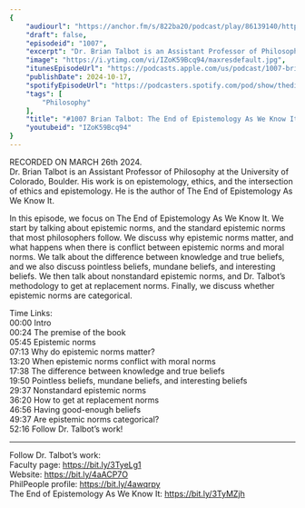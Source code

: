 ```yaml
---
{
	"audiourl": "https://anchor.fm/s/822ba20/podcast/play/86139140/https%3A%2F%2Fd3ctxlq1ktw2nl.cloudfront.net%2Fstaging%2F2024-3-30%2F3fdd2cd3-2c7e-31cd-aa02-1184b2ee83ed.m4a",
	"draft": false,
	"episodeid": "1007",
	"excerpt": "Dr. Brian Talbot is an Assistant Professor of Philosophy at the University of Colorado, Boulder. His work is on epistemology, ethics, and the intersection of ethics and epistemology. He is the author of The End of Epistemology As We Know It.",
	"image": "https://i.ytimg.com/vi/IZoK59Bcq94/maxresdefault.jpg",
	"itunesEpisodeUrl": "https://podcasts.apple.com/us/podcast/1007-brian-talbot-the-end-of-epistemology-as-we-know-it/id1451347236?i=1000673476224&uo=4",
	"publishDate": 2024-10-17,
	"spotifyEpisodeUrl": "https://podcasters.spotify.com/pod/show/thedissenter/episodes/1007-Brian-Talbot-The-End-of-Epistemology-As-We-Know-It-e2j38q4",
	"tags": [
		"Philosophy"
	],
	"title": "#1007 Brian Talbot: The End of Epistemology As We Know It",
	"youtubeid": "IZoK59Bcq94"
}
---
```

RECORDED ON MARCH 26th 2024.  
Dr. Brian Talbot is an Assistant Professor of Philosophy at the University of Colorado, Boulder. His work is on epistemology, ethics, and the intersection of ethics and epistemology. He is the author of The End of Epistemology As We Know It.

In this episode, we focus on The End of Epistemology As We Know It. We start by talking about epistemic norms, and the standard epistemic norms that most philosophers follow. We discuss why epistemic norms matter, and what happens when there is conflict between epistemic norms and moral norms. We talk about the difference between knowledge and true beliefs, and we also discuss pointless beliefs, mundane beliefs, and interesting beliefs. We then talk about nonstandard epistemic norms, and Dr. Talbot’s methodology to get at replacement norms. Finally, we discuss whether epistemic norms are categorical.


Time Links:  
<time>00:00</time> Intro  
<time>00:24</time> The premise of the book  
<time>05:45</time> Epistemic norms  
<time>07:13</time> Why do epistemic norms matter?  
<time>13:20</time> When epistemic norms conflict with moral norms  
<time>17:38</time> The difference between knowledge and true beliefs  
<time>19:50</time> Pointless beliefs, mundane beliefs, and interesting beliefs  
<time>29:37</time> Nonstandard epistemic norms  
<time>36:20</time> How to get at replacement norms  
<time>46:56</time> Having good-enough beliefs  
<time>49:37</time> Are epistemic norms categorical?  
<time>52:16</time> Follow Dr. Talbot’s work!


---

Follow Dr. Talbot’s work:  
Faculty page: https://bit.ly/3TyeLg1  
Website: https://bit.ly/4aACP7O  
PhilPeople profile: https://bit.ly/4awqrpy  
The End of Epistemology As We Know It: https://bit.ly/3TyMZjh
